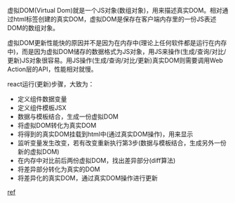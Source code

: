 虚拟DOM(Virtual Dom)就是一个JS对象(数组对象)，用来描述真实DOM。相对通过html标签创建的真实DOM，虚拟DOM是保存在客户端内存里的一份JS表述DOM的数组对象。

虚拟DOM更新性能快的原因并不是因为在内存中(理论上任何软件都是运行在内存中)，而是因为虚拟DOM储存的数据格式为JS对象，用JS来操作(生成/查询/对比/更新)JS对象很容易。用JS操作(生成/查询/对比/更新)真实DOM则需要调用Web Action层的API，性能相对就慢。

react运行(更新)步骤，大致为：

* 定义组件数据变量
* 定义组件模板JSX
* 数据与模板结合，生成一份虚拟DOM
* 将虚拟DOM转化为真实DOM
* 将得到的真实DOM挂载到html中(通过真实DOM操作)，用来显示
* 监听变量发生改变，若有改变重新执行第3步(数据与模板结合，生成另外一份新的虚拟DOM)
* 在内存中对比前后两份虚拟DOM，找出差异部分(diff算法)
* 将差异部分转化为真实的DOM
* 将差异化的真实DOM，通过真实DOM操作进行更新

[ref](https://github.com/puxiao/react-hook-tutorial/blob/master/%E9%99%8401%EF%BC%9AReact%E5%9F%BA%E7%A1%80%E7%9F%A5%E8%AF%86.md#%E5%A3%B0%E6%98%8E%E5%BC%8F%E5%BC%80%E5%8F%91-%E6%A6%82%E5%BF%B5%E8%A7%A3%E9%87%8A)